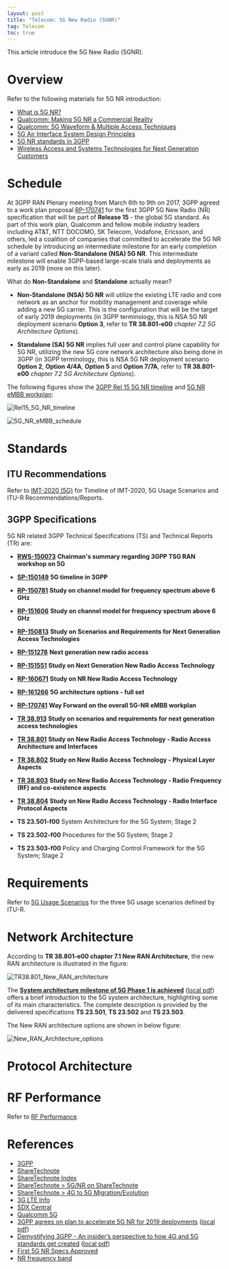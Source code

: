 ```yaml
---
layout: post
title: "Telecom: 5G New Radio (5GNR)"
tag: Telecom
toc: true
---
```


This article introduce the 5G New Radio (5GNR).

<!--more-->

# Overview

Refer to the following materials for 5G NR introduction:

* [What is 5G NR?](/docs/What_is_5G_NR.pdf)
* [Qualcomm: Making 5G NR a Commercial Reality](/docs/making-5g-nr-a-commercial-reality.pdf)
* [Qualcomm: 5G Waveform & Multiple Access Techniques](/docs/5g-research-on-waveform-and-multiple-access-techniques.pdf)
* [5G Air Interface System Design Principles](/docs/5G_Air_Interface_System_Design_Principles.pdf)
* [5G NR standards in 3GPP](/docs/5G_NR_Standards_in_3GPP.pdf)
* [Wireless Access and Systems Technologies for Next Generation Customers](/docs/Wireless_Access_and_Systems_Technologies_for_Next_Generation_Customers.pdf)

# Schedule

At 3GPP RAN Plenary meeting from March 6th to 9th on 2017, 3GPP agreed to a work plan proposal [RP-170741](/docs/RP-170741-WF-on-5G-NR-Schedule-LCv6-clean.pptx) for the first 3GPP 5G New Radio (NR) specification that will be part of **Release 15** - the global 5G standard. As part of this work plan, Qualcomm and fellow mobile industry leaders including AT&T, NTT DOCOMO, SK Telecom, Vodafone, Ericsson, and others, led a coalition of companies that committed to accelerate the 5G NR schedule by introducing an intermediate milestone for an early completion of a variant called **Non-Standalone (NSA) 5G NR**. This intermediate milestone will enable 3GPP-based large-scale trials and deployments as early as 2019 (more on this later).

What do **Non-Standalone** and **Standalone** actually mean?

* **Non-Standalone (NSA) 5G NR** will utilize the existing LTE radio and core network as an anchor for mobility management and coverage while adding a new 5G carrier. This is the configuration that will be the target of early 2019 deployments (in 3GPP terminology, this is NSA 5G NR deployment scenario **Option 3**, refer to **TR 38.801-e00** *chapter 7.2 5G Architecture Options*).

* **Standalone (SA) 5G NR** implies full user and control plane capability for 5G NR, utilizing the new 5G core network architecture also being done in 3GPP (in 3GPP terminology, this is NSA 5G NR deployment scenario **Option 2**, **Option 4/4A**, **Option 5** and **Option 7/7A**, refer to **TR 38.801-e00** *chapter 7.2 5G Architecture Options*).

The following figures show the [3GPP Rel 15 5G NR timeline](http://www.3gpp.org/release-15) and [5G NR eMBB workplan](http://www.3gpp.org/news-events/3gpp-news/1836-5g_nr_workplan):

![Rel15_5G_NR_timeline](/assets/Rel15_5G_NR_timeline.jpg)

![5G_NR_eMBB_schedule](/assets/5G_NR_eMBB_schedule.jpg)

# Standards

## ITU Recommendations

Refer to <a href="{{ site.base-url }}/2016/03/13/telecom-itu-recommendations.html#imt-2020-5g">IMT-2020 (5G)</a> for Timeline of IMT-2020, 5G Usage Scenarios and ITU-R Recommendations/Reports.

## 3GPP Specifications

5G NR related 3GPP Technical Specifications (TS) and Technical Reports (TR) are:

* [**RWS-150073**](/docs/RWS-150073_Chairman_Summary_regarding_3GPP_TSG_RAN_workshop_on_5G.pdf) **Chairman's summary regarding 3GPP TSG RAN workshop on 5G**
* [**SP-150149**](/docs/SP-150149_5G_timeline_in_3GPP.ppt) **5G timeline in 3GPP**
* [**RP-150781**](/docs/RP-150781_above_6GHz_CM_SID.doc) **Study on channel model for frequency spectrum above 6 GHz**
* [**RP-151606**](/docs/RP-151606_above_6GHz_CM_SID.doc) **Study on channel model for frequency spectrum above 6 GHz**
* [**RP-150813**](/docs/RP-150813_Study_on_Scenarios_and_Requirements_for_Next_Generation_Access_Technologies-v9-clean.docx) **Study on Scenarios and Requirements for Next Generation Access Technologies**
* [**RP-151278**](/docs/RP-151278_SID_Next_generation_new_radio_access.docx) **Next generation new radio access**
* [**RP-151551**](/docs/RP-151551_SID_5G_new_RAT.docx) **Study on Next Generation New Radio Access Technology**
* [**RP-160671**](/docs/RP-160671_SID_5G_new_RAT.docx) **Study on NR New Radio Access Technology**
* [**RP-161266**](/docs/RP-161266.pdf) **5G architecture options - full set**
* [**RP-170741**](/docs/RP-170741-WF-on-5G-NR-Schedule-LCv6-clean.pptx) **Way Forward on the overall 5G-NR eMBB workplan**
* [**TR 38.913**](http://www.3gpp.org/ftp/Specs/archive/38_series/38.913/) **Study on scenarios and requirements for next generation access technologies**
* [**TR 38.801**](http://www.3gpp.org/ftp/Specs/archive/38_series/38.801/) **Study on New Radio Access Technology - Radio Access Architecture and Interfaces**
* [**TR 38.802**](http://www.3gpp.org/ftp/Specs/archive/38_series/38.802/) **Study on New Radio Access Technology - Physical Layer Aspects**
* [**TR 38.803**](http://www.3gpp.org/ftp/Specs/archive/38_series/38.803/) **Study on New Radio Access Technology - Radio Frequency (RF) and co-existence aspects**
* [**TR 38.804**](http://www.3gpp.org/ftp/Specs/archive/38_series/38.804/) **Study on New Radio Access Technology - Radio Interface Protocol Aspects**

* **TS 23.501-f00** System Architecture for the 5G System; Stage 2
* **TS 23.502-f00** Procedures for the 5G System; Stage 2
* **TS 23.503-f00** Policy and Charging Control Framework for the 5G System; Stage 2

# Requirements

Refer to <a href="{{ site.base-url }}/2016/03/13/telecom-itu-recommendations.html#5g-usage-scenarios">5G Usage Scenarios</a> for the three 5G usage scenarios defined by ITU-R.

# Network Architecture

According to **TR 38.801-e00 chapter 7.1 New RAN Architecture**, the new RAN architecture is illustrated in the figure:

![TR38.801_New_RAN_architecture](/assets/TR38.801_New_RAN_architecture.png)

The [**System architecture milestone of 5G Phase 1 is achieved**](http://www.3gpp.org/news-events/3gpp-news/1930-sys_architecture) ([local pdf](/docs/system_architecture_milestone_of_5G_Phase_1_is_achieved.pdf)) offers a brief introduction to the 5G system architecture, highlighting some of its main characteristics. The complete description is provided by the delivered specifications **TS 23.501**, **TS 23.502** and **TS 23.503**.

The New RAN architecture options are shown in below figure:

![New_RAN_Architecture_options](/assets/New_RAN_Architecture_options.jpg)

# Protocol Architecture

# RF Performance

Refer to <a href="{{ site.base-url }}/2016/03/20/telecom-3gpp-intro.html">RF Performance</a>.

# References

* [3GPP](http://www.3gpp.org/)
* [ShareTechnote](http://www.sharetechnote.com/)
* [ShareTechnote Index](http://www.sharetechnote.com/html)
* [ShareTechnote > 5G/NR on ShareTechnote](http://www.sharetechnote.com/)
* [ShareTechnote > 4G to 5G Migration/Evolution](http://www.sharetechnote.com/)
* [3G LTE Info](http://www.3glteinfo.com/)
* [SDX Central](https://www.sdxcentral.com/5g/)
* [Qualcomm 5G](https://www.qualcomm.com/news/topic/5g)
* [3GPP agrees on plan to accelerate 5G NR for 2019 deployments](https://www.qualcomm.com/news/onq/2017/03/09/3gpp-agrees-plan-accelerate-5g-nr-global-5g-standard-2019-deployments) ([local pdf](/docs/3GPP_agrees_on_plan_to_accelerate_5G_NR_for_2019_deployments.pdf))
* [Demystifying 3GPP - An insider’s perspective to how 4G and 5G standards get created](https://www.qualcomm.com/news/onq/2017/08/02/demystifying-3gpp-insiders-perspective-how-4g-and-5g-standards-get-created) ([local pdf](/docs/Demystifying_3GPP.pdf))
* [First 5G NR Specs Approved](http://www.3gpp.org/news-events/3gpp-news/1929-nsa_nr_5g)
* [NR frequency band](http://niviuk.free.fr/nr_band.php#)

